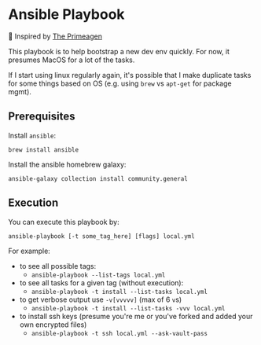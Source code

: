 # Ansible Playbook

🎩 Inspired by [The Primeagen](https://github.com/ThePrimeagen/ansible)

This playbook is to help bootstrap a new dev env quickly. For now, it presumes MacOS for a lot of the tasks.

If I start using linux regularly again, it's possible that I make duplicate tasks for some things based on OS (e.g. using `brew` vs `apt-get` for package mgmt).

## Prerequisites

Install `ansible`:

`brew install ansible`

Install the ansible homebrew galaxy:

`ansible-galaxy collection install community.general`

## Execution

You can execute this playbook by:

`ansible-playbook [-t some_tag_here] [flags] local.yml`

For example: 

- to see all possible tags:
  - `ansible-playbook --list-tags local.yml`
- to see all tasks for a given tag (without execution):
  - `ansible-playbook -t install --list-tasks local.yml`
- to get verbose output use `-v[vvvvv]` (max of 6 `v`s)
  - `ansible-playbook -t install --list-tasks -vvv local.yml`
- to install ssh keys (presume you're me or you've forked and added your own encrypted files)
  - `ansible-playbook -t ssh local.yml --ask-vault-pass`


